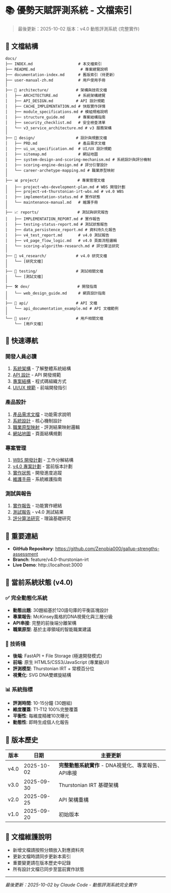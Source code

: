 # 📚 優勢天賦評測系統 - 文檔索引

> 最後更新：2025-10-02
> 版本：v4.0 動態評測系統 (完整實作)

## 📁 文檔結構

```
docs/
├── INDEX.md                    # 本文檔索引
├── README.md                    # 專案總覽說明
├── documentation-index.md      # 舊版索引（待更新）
├── user-manual-zh.md           # 用戶使用手冊
│
├── 📐 architecture/            # 架構與技術文檔
│   ├── ARCHITECTURE.md         # 系統架構總覽
│   ├── API_DESIGN.md          # API 設計規範
│   ├── CACHE_IMPLEMENTATION.md # 快取實作詳情
│   ├── module_specifications.md # 模組規格說明
│   ├── structure_guide.md      # 專案結構指南
│   ├── security_checklist.md   # 安全檢查清單
│   └── v3_service_architecture.md # v3 服務架構
│
├── 🎨 design/                  # 設計與規劃文檔
│   ├── PRD.md                  # 產品需求文檔
│   ├── ui_ux_specification.md  # UI/UX 設計規範
│   ├── sitemap.md              # 網站地圖
│   ├── system-design-and-scoring-mechanism.md # 系統設計與評分機制
│   ├── scoring-engine-design.md # 評分引擎設計
│   └── career-archetype-mapping.md # 職業原型映射
│
├── 📊 project/                 # 專案管理文檔
│   ├── project-wbs-development-plan.md # WBS 開發計劃
│   ├── project-v4-thurstonian-irt-wbs.md # v4.0 WBS
│   ├── implementation-status.md # 實作狀態
│   └── maintenance-manual.md   # 維護手冊
│
├── 📈 reports/                 # 測試與研究報告
│   ├── IMPLEMENTATION_REPORT.md # 實作報告
│   ├── testing-status-report.md # 測試狀態報告
│   ├── data_persistence_report.md # 資料持久化報告
│   ├── v4_test_report.md       # v4.0 測試報告
│   ├── v4_page_flow_logic.md   # v4.0 頁面流程邏輯
│   └── scoring-algorithm-research.md # 評分算法研究
│
├── 🔬 v4_research/             # v4.0 研究文檔
│   └── [研究文檔]
│
├── 🧪 testing/                 # 測試相關文檔
│   └── [測試文檔]
│
├── 🛠️ dev/                     # 開發指南
│   └── web_design_guide.md     # 網頁設計指南
│
├── 📡 api/                     # API 文檔
│   └── api_documentation_example.md # API 文檔範例
│
└── 👤 user/                    # 用戶相關文檔
    └── [用戶文檔]
```

## 🚀 快速導航

### 開發人員必讀
1. [系統架構](architecture/ARCHITECTURE.md) - 了解整體系統結構
2. [API 設計](architecture/API_DESIGN.md) - API 開發規範
3. [專案結構](architecture/structure_guide.md) - 程式碼組織方式
4. [UI/UX 規範](design/ui_ux_specification.md) - 前端開發指引

### 產品設計
1. [產品需求文檔](design/PRD.md) - 功能需求說明
2. [系統設計](design/system-design-and-scoring-mechanism.md) - 核心機制設計
3. [職業原型映射](design/career-archetype-mapping.md) - 評測結果映射邏輯
4. [網站地圖](design/sitemap.md) - 頁面結構規劃

### 專案管理
1. [WBS 開發計劃](project/project-wbs-development-plan.md) - 工作分解結構
2. [v4.0 專案計劃](project/project-v4-thurstonian-irt-wbs.md) - 當前版本計劃
3. [實作狀態](project/implementation-status.md) - 開發進度追蹤
4. [維護手冊](project/maintenance-manual.md) - 系統維護指南

### 測試與報告
1. [實作報告](reports/IMPLEMENTATION_REPORT.md) - 功能實作總結
2. [測試報告](reports/v4_test_report.md) - v4.0 測試結果
3. [評分算法研究](reports/scoring-algorithm-research.md) - 理論基礎研究

## 📌 重要連結

- **GitHub Repository**: https://github.com/Zenobia000/gallup-strengths-assessment
- **Branch**: feature/v4.0-thurstonian-irt
- **Live Demo**: http://localhost:3000

## 🎯 **當前系統狀態 (v4.0)**

### ✅ **完全動態化系統**
- **動態出題**: 30題組基於120語句庫的平衡區塊設計
- **專業報告**: McKinsey風格的DNA視覺化與三層分級
- **API串接**: 完整的前後端分離架構
- **職業原型**: 基於主導領域的智能職業建議

### 🔧 **技術棧**
- **後端**: FastAPI + File Storage (極速開發模式)
- **前端**: 原生 HTML5/CSS3/JavaScript (專業級UI)
- **評測模型**: Thurstonian IRT + 常模百分位
- **視覺化**: SVG DNA雙螺旋結構

### 📊 **系統指標**
- **評測時間**: 10-15分鐘 (30題組)
- **維度覆蓋**: T1-T12 100%完整覆蓋
- **平衡性**: 每維度精確10次曝光
- **動態性**: 即時生成個人化報告

## 🔄 版本歷史

| 版本 | 日期 | 主要更新 |
|------|------|---------|
| v4.0 | 2025-10-02 | **完整動態系統實作** - DNA視覺化、專業報告、API串接 |
| v3.0 | 2025-09-30 | Thurstonian IRT 基礎架構 |
| v2.0 | 2025-09-25 | API 架構重構 |
| v1.0 | 2025-09-20 | 初始版本 |

## 📝 文檔維護說明

- 新增文檔請按照分類放入對應資料夾
- 更新文檔時請同步更新本索引
- 重要變更請在版本歷史中記錄
- 所有設計文檔已同步至當前實作狀態

---

*最後更新：2025-10-02 by Claude Code - 動態評測系統完全實作*